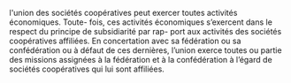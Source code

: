 l'union des sociétés coopératives peut exercer toutes activités économiques. Toute- fois, ces activités économiques s’exercent dans le respect du principe de subsidiarité par rap- port aux activités des sociétés coopératives affiliées.
En concertation avec sa fédération ou sa confédération ou à défaut de ces dernières, l’union exerce toutes ou partie des missions assignées à la fédération et à la confédération à l’égard de sociétés coopératives qui lui sont affiliées.